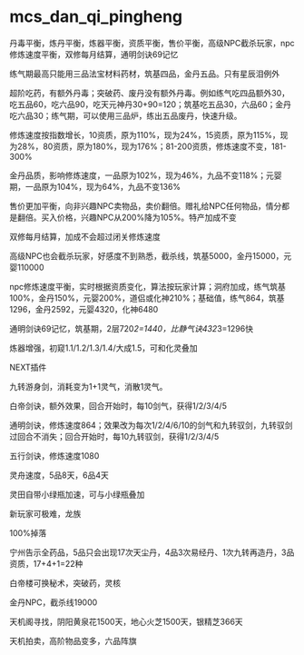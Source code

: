 # mcs_dan_qi_pingheng

丹毒平衡，炼丹平衡，炼器平衡，资质平衡，售价平衡，高级NPC截杀玩家，npc修炼速度平衡，双修每月结算，通明剑诀69记忆

练气期最高只能用三品法宝材料药材，筑基四品，金丹五品。只有星辰泪例外

超阶吃药，有额外丹毒；突破药、废丹没有额外丹毒。例如练气吃四品额外30，吃五品60，吃六品90，吃天元神丹30+90=120；筑基吃五品30，六品60；金丹吃六品30；练气期，可以使用三品炉，练出五品废丹，快速升级。

修炼速度按指数增长，10资质，原为110%，现为24%，15资质，原为115%，现为28%，80资质，原为180%，现为176%；81-200资质，修炼速度不变，181-300%

金丹品质，影响修炼速度，一品原为102%，现为46%，九品不变118%；元婴期，一品原为104%，现为64%，九品不变136%

售价更加平衡，向非兴趣NPC卖物品，卖价翻倍。赠礼给NPC任何物品，情分都是翻倍。买入价格，兴趣NPC从200%降为105%。特产加成不变

双修每月结算，加成不会超过闭关修炼速度

高级NPC也会截杀玩家，好感度不到熟悉，截杀线，筑基5000，金丹15000，元婴110000

npc修炼速度平衡，实时根据资质变化，算法按玩家计算；洞府加成，练气筑基100%，金丹150%，元婴200%，道侣或化神210%；基础值，练气864，筑基1296，金丹2592，元婴4320，化神6480

通明剑诀69记忆，筑基期，2层720*2=1440，比静气诀432*3=1296快

炼器增强，初窥1.1/1.2/1.3/1.4/大成1.5，可和化灵叠加

NEXT插件

九转游身剑，消耗变为1+1灵气，消散1灵气。

白帝剑诀，额外效果，回合开始时，每10剑气，获得1/2/3/4/5

通明剑诀，修炼速度864；效果改为每次1/2/4/6/10的剑气和九转驭剑，九转驭剑过回合不消失；回合开始时，每10九转驭剑，获得1/2/3/4/5

五行剑诀，修炼速度1080

灵舟速度，5品8天，6品4天

灵田自带小绿瓶加速，可与小绿瓶叠加

新玩家可极难，龙族

100%掉落

宁州告示全药品，5品只会出现17次天尘丹，4品3次易经丹、1次九转再造丹，3品资质，17+4+1=22种

白帝楼可换秘术，突破药，灵核

金丹NPC，截杀线19000

天机阁寻找，阴阳黄泉花1500天，地心火芝1500天，银精芝366天

天机拍卖，高阶物品变多，六品阵旗